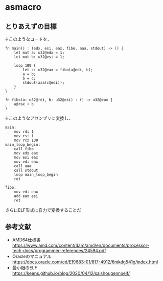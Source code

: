 # asmacro
## とりあえずの目標
↓このようなコードを、
```
fn main() : (edx, esi, eax, fibo, aaa, stdout) -> () {
    let mut a: u32@edx = 1;
    let mut b: u32@esi = 1;
  
    loop 100 {
        let c: u32@eax = fibo(a@edi, b);
        a = b;
        b = c;
        stdout(aaa(c@edi));
    }
}

fn fibo(a: u32@rdi, b: u32@esi) : () -> u32@eax {
    a@rax + b
}
```
↓このようなアセンブリに変換し、
```
main:
    mov rdi 1
    mov rsi 1
    mov rcx 100
main_loop_begin:
    call fibo
    mov edx eax
    mov esi eax
    mov edi eax
    call aaa
    call stdout
    loop main_loop_begin
    ret
    
fibo:
    mov edi eax
    add eax esi
    ret
```
さらにELF形式に自力で変換することだ

## 参考文献
- AMD64仕様書  
https://www.amd.com/content/dam/amd/en/documents/processor-tech-docs/programmer-references/24594.pdf
- Oracleのマニュアル  
https://docs.oracle.com/cd/E19683-01/817-4912/6mkdg541g/index.html
- 最小限のELF  
https://keens.github.io/blog/2020/04/12/saishougennoelf/

